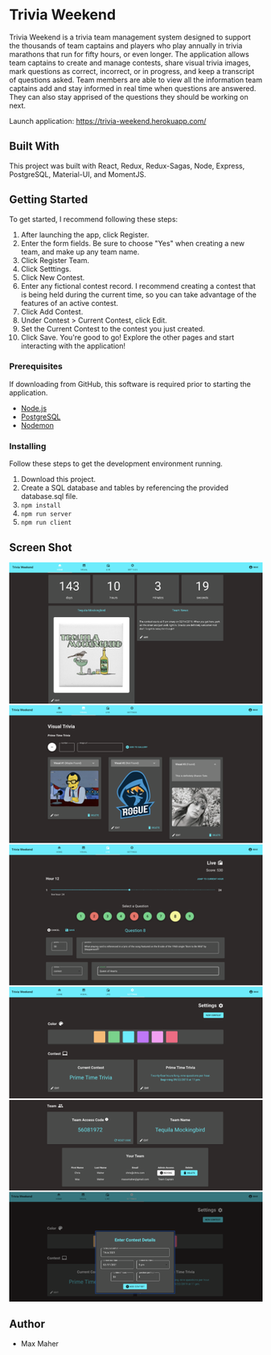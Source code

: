 # Trivia Weekend

Trivia Weekend is a trivia team management system designed to support the thousands of team captains and players who play annually in trivia marathons that run for fifty hours, or even longer.  The application allows team captains to create and manage contests, share visual trivia images, mark questions as correct, incorrect, or in progress, and keep a transcript of questions asked.  Team members are able to view all the information team captains add and stay informed in real time when questions are answered.  They can also stay apprised of the questions they should be working on next.

Launch application: https://trivia-weekend.herokuapp.com/

## Built With

This project was built with React, Redux, Redux-Sagas, Node, Express, PostgreSQL, Material-UI, and MomentJS.

## Getting Started

To get started, I recommend following these steps:

1)  After launching the app, click Register.
2)  Enter the form fields.  Be sure to choose "Yes" when creating a new team, and make up any team name.
3)  Click Register Team.
4)  Click Setttings.
5)  Click New Contest.
6)  Enter any fictional contest record.  I recommend creating a contest that is being held during the current time, so you can take advantage of the features of an active contest.
7)  Click Add Contest.
8)  Under Contest > Current Contest, click Edit.
9)  Set the Current Contest to the contest you just created.
10)  Click Save.  You're good to go!  Explore the other pages and start interacting with the application!

### Prerequisites

If downloading from GitHub, this software is required prior to starting the application.

- [Node.js](https://nodejs.org/en/)
- [PostgreSQL](https://www.postgresql.org/)
- [Nodemon](https://nodemon.io/)


### Installing

Follow these steps to get the development environment running.

1. Download this project.
2. Create a SQL database and tables by referencing the provided database.sql file.
3. `npm install`
4. `npm run server`
5. `npm run client`

## Screen Shot

![screenshot1](/tw1.png)
![screenshot2](/tw2.png)
![screenshot3](/tw3.png)
![screenshot4](/tw4.png)
![screenshot5](/tw5.png)
![screenshot6](/tw6.png)

## Author

- Max Maher
